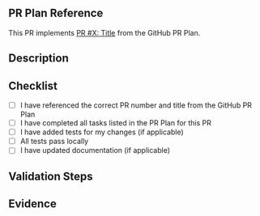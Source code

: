 <!-- IMPORTANT: This PR must align with the GitHub PR Plan -->
<!-- Please reference the PR number and title from the plan -->

## PR Plan Reference

This PR implements [PR #X: Title](../../docs/GITHUB_PR_PLAN.md) from the GitHub PR Plan.

## Description

<!-- Describe the changes in this PR -->

## Checklist

- [ ] I have referenced the correct PR number and title from the GitHub PR Plan
- [ ] I have completed all tasks listed in the PR Plan for this PR
- [ ] I have added tests for my changes (if applicable)
- [ ] All tests pass locally
- [ ] I have updated documentation (if applicable)

## Validation Steps

<!-- List the validation steps from the PR Plan -->

## Evidence

<!-- Provide evidence as specified in the PR Plan -->
